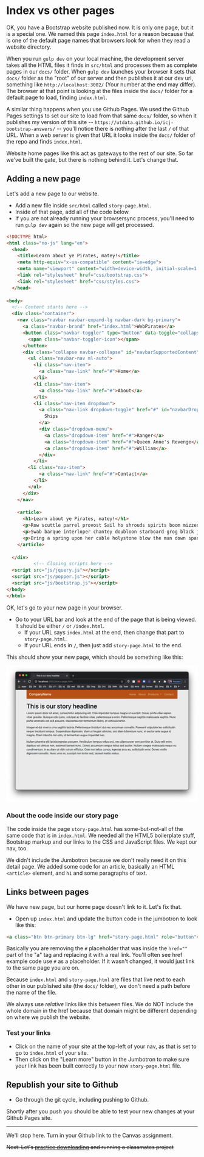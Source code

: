 # Index vs other pages

OK, you have a Bootstrap website published now. It is only one page, but it is a special one. We named this page `index.html` for a reason because that is one of the default page names that browsers look for when they read a website directory.

When you run `gulp dev` on your local machine, the development server takes all the HTML files it finds in `src/html` and processes them as complete pages in our `docs/` folder. When `gulp dev` launches your browser it sets that `docs/` folder as the "root" of our server and then publishes it at our dev url, something like `http://localhost:3002/` (Your number at the end may differ). The browser at that point is looking at the files inside the `docs/` folder for a default page to load, finding `index.html`.

A similar thing happens when you use Github Pages. We used the Github Pages settings to set our site to load from that same `docs/` folder, so when it publishes my version of this site -- `https://utdata.github.io/icj-bootstrap-answers/` -- you'll notice there is nothing after the last `/` of that URL. When a web server is given that URL it looks inside the `docs/` folder of the repo and finds `index.html`.

Website home pages like this act as gateways to the rest of our site. So far we've built the gate, but there is nothing behind it. Let's change that.

## Adding a new page

Let's add a new page to our website.

- Add a new file inside `src/html` called `story-page.html`.
- Inside of that page, add all of the code below.
- If you are not already running your browsersync process, you'll need to run `gulp dev` again so the new page will get processed.

```html
<!DOCTYPE html>
<html class="no-js" lang="en">
  <head>
    <title>Learn about ye Pirates, matey!</title>
    <meta http-equiv="x-ua-compatible" content="ie=edge">
    <meta name="viewport" content="width=device-width, initial-scale=1.0" />
    <link rel="stylesheet" href="css/bootstrap.css">
    <link rel="stylesheet" href="css/styles.css">
  </head>

<body>
  <!-- Content starts here -->
  <div class="container">
    <nav class="navbar navbar-expand-lg navbar-dark bg-primary">
      <a class="navbar-brand" href="index.html">WebPirates</a>
      <button class="navbar-toggler" type="button" data-toggle="collapse" data-target="#navbarSupportedContent">
        <span class="navbar-toggler-icon"></span>
      </button>
      <div class="collapse navbar-collapse" id="navbarSupportedContent">
        <ul class="navbar-nav ml-auto">
          <li class="nav-item">
            <a class="nav-link" href="#">Home</a>
          </li>
          <li class="nav-item">
            <a class="nav-link" href="#">About</a>
          </li>
          <li class="nav-item dropdown">
            <a class="nav-link dropdown-toggle" href="#" id="navbarDropdown" data-toggle="dropdown">
              Ships
            </a>
            <div class="dropdown-menu">
              <a class="dropdown-item" href="#">Ranger</a>
              <a class="dropdown-item" href="#">Queen Anne's Revenge</a>
              <a class="dropdown-item" href="#">William</a>
            </div>
          </li>
        <li class="nav-item">
            <a class="nav-link" href="#">Contact</a>
          </li>
        </ul>
      </div>
    </nav>

    <article>
      <h1>Learn about ye Pirates, matey!</h1>
      <p>Row scuttle parrel provost Sail ho shrouds spirits boom mizzenmast yardarm. Pinnace holystone mizzenmast quarter crow's nest nipperkin grog yardarm hempen halter furl. </p>
      <p>Swab barque interloper chantey doubloon starboard grog black jack gangway rutters. Deadlights jack lad schooner scallywag dance the hempen jig carouser broadside cable strike colors.</p>
      <p>Bring a spring upon her cable holystone blow the man down spanker Shiver me timbers to go on account lookout wherry doubloon chase. Belay yo-ho-ho keelhaul squiffy black spot yardarm spyglass sheet transom heave to.</p>
    </article>

  </div>
          <!-- Closing scripts here -->
  <script src="js/jquery.js"></script>
  <script src="js/popper.js"></script>
  <script src="js/bootstrap.js"></script>
</body>
</html>
```

OK, let's go to your new page in your browser.

- Go to your URL bar and look at the end of the page that is being viewed. It should be either `/` or `/index.html`.
  - If your URL says `index.html` at the end, then change that part to `story-page.html`.
  - If your URL ends in `/`, then just add `story-page.html` to the end.

This should show your new page, which should be something like this:

![New page](../images/bs-new-page.png)

### About the code inside our story page

The code inside the page `story-page.html` has some-but-not-all of the same code that is in `index.html`. We needed all the HTML5 boilerplate stuff, Bootstrap markup and our links to the CSS and JavaScript files. We kept our nav, too.

We didn't include the Jumbotron because we don't really need it on this detail page. We added some code for an article, basically an HTML `<article>` element, and `h1` and some paragraphs of text.

## Links between pages

We have new page, but our home page doesn't link to it. Let's fix that.

- Open up `index.html` and update the button code in the jumbotron to look like this:

```html
<a class="btn btn-primary btn-lg" href="story-page.html" role="button">Learn more</a>
```

Basically you are removing the `#` placeholder that was inside the `href=""` part of the "a" tag and replacing it with a real link. You'll often see href example code use  `#` as a placeholder. If it wasn't changed, it would just link to the same page you are on.

Because `index.html` and `story-page.html` are files that live next to each other in our published site (the `docs/` folder), we don't need a path before the name of the file.

We always use _relative_ links like this between files. We do NOT include the whole domain in the href because that domain might be different depending on where we publish the website.

### Test your links

- Click on the name of your site at the top-left of your nav, as that is set to go to `index.html` of your site.
- Then click on the "Learn more" button in the Jumbotron to make sure your link has been built correctly to your new `story-page.html` file.

## Republish your site to Github

- Go through the git cycle, including pushing to Github.

Shortly after you push you should be able to test your new changes at your Github Pages site.

---

We'll stop here. Turn in your Github link to the Canvas assignment.

~~Next: Let's [practice downloading](bootstrap-class-06.md) and running a classmates project~~